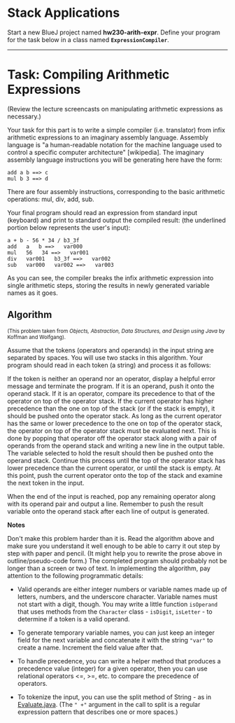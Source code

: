 # Stack Applications

Start a new BlueJ project named **hw230-arith-expr**. Define your program for the task below in a class named **`ExpressionCompiler`**.

---

# Task: Compiling Arithmetic Expressions

(Review the lecture screencasts on manipulating arithmetic expressions as necessary.)

Your task for this part is to write a simple compiler (i.e. translator) from infix arithmetic expressions to an imaginary assembly language. Assembly language is "a human-readable notation for the machine language used to control a specific computer architecture" [wikipedia]. The imaginary assembly language instructions you will be generating here have the form:

```
add a b ==> c
mul b 3 ==> d
```

There are four assembly instructions, corresponding to the basic arithmetic operations: mul, div, add, sub.

Your final program should read an expression from standard input (keyboard) and print to standard output the compiled result: (the underlined portion below represents the user's input):

```
a + b - 56 * 34 / b3_3f
add   a   b ==>   var000
mul   56   34 ==>   var001
div   var001   b3_3f ==>   var002
sub   var000   var002 ==>   var003
```

As you can see, the compiler breaks the infix arithmetic expression into single arithmetic steps, storing the results in newly generated variable names as it goes.

## Algorithm

<small>(This problem taken from <em>Objects, Abstraction, Data Structures, and Design using Java</em> by Koffman and Wolfgang).</small>

Assume that the tokens (operators and operands) in the input string are separated by spaces. You will use two stacks in this algorithm. Your program should read in each token (a string) and process it as follows:

If the token is neither an operand nor an operator, display a helpful error message and terminate the program. If it is an operand, push it onto the operand stack. If it is an operator, compare its precedence to that of the operator on top of the operator stack. If the current operator has higher precedence than the one on top of the stack (or if the stack is empty), it should be pushed onto the operator stack. As long as the current operator has the same or lower precedence to the one on top of the operator stack, the operator on top of the operator stack must be evaluated next. This is done by popping that operator off the operator stack along with a pair of operands from the operand stack and writing a new line in the output table. The variable selected to hold the result should then be pushed onto the operand stack. Continue this process until the top of the operator stack has lower precedence than the current operator, or until the stack is empty. At this point, push the current operator onto the top of the stack and examine the next token in the input.

When the end of the input is reached, pop any remaining operator along with its operand pair and output a line. Remember to push the result variable onto the operand stack after each line of output is generated.

**Notes**

Don't make this problem harder than it is. Read the algorithm above and make sure you understand it well enough to be able to carry it out step by step with paper and pencil. (It might help you to rewrite the prose above in outline/pseudo-code form.) The completed program should probably not be longer than a screen or two of text. In implementing the algorithm, pay attention to the following programmatic details:

- Valid operands are either integer numbers or variable names made up of letters, numbers, and the underscore character. Variable names must not start with a digit, though. You may write a little function `isOperand` that uses methods from the `Character` class - `isDigit`, `isLetter` - to determine if a token is a valid operand.
  
- To generate temporary variable names, you can just keep an integer field for the next variable and concatenate it with the string `"var"` to create a name. Increment the field value after that.
  
- To handle precedence, you can write a helper method that produces a precedence value (integer) for a given operator, then you can use relational operators <=, >=, etc. to compare the precedence of operators.
  
- To tokenize the input, you can use the split method of String - as in [Evaluate.java](Evaluate.java). (The `" +"` argument in the call to split is a regular expression pattern that describes one or more spaces.)






